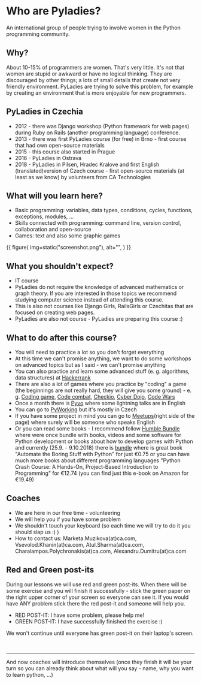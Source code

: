 # Who are Pyladies?

An international group of people trying to involve women in the Python programming community.

## Why?

About 10-15% of programmers are women. That's very little. It's not that women are stupid or 
awkward or have no logical thinking. They are discouraged by other things; 
a lots of small details that create not very friendly environment. 
PyLadies are trying to solve this problem, for example by creating an environment 
that is more enjoyable for new programmers.

## PyLadies in Czechia

 * 2012 - there was Django workshop (Python framework for web pages) during Ruby on Rails
 (another programming language) conference.
 * 2013 - there was first PyLadies course (for free) in Brno - first course that had own 
 open-source materials
 * 2015 - this course also started in Prague
 * 2016 - PyLadies in Ostrava
 * 2018 - PyLadies in Pilsen, Hradec Kralove and first English (translated)version of 
 Czech course - first open-source materials (at least as we know) by volunteers from CA Technologies
 
## What will you learn here?

* Basic programming: variables, data types, conditions, cycles, functions, exceptions, modules, ...
* Skills connected with programming: command line, version control, collaboration and open-source
* Games: text and also some graphic games

{{ figure( img=static("screenshot.png"), alt="", ) }}

## What you shouldn't expect?

* IT course
* PyLadies do not require the knowledge of advanced mathematics or graph theory. 
If you are interested in those topics we recommend studying computer science instead of 
attending this course.
* This is also not courses like Django Girls, RailsGirls or Czechitas that are focused on
creating web pages.
* PyLadies are also not course - PyLadies are preparing this course :)

## What to do after this course?

* You will need to practice a lot so you don't forget everything
* At this time we can't promise anything, we want to do some workshops on advanced topics
but as I said - we can't promise anything
* You can also practice and learn some advanced stuff (e. g. algorithms, data structures) 
at [Hackerrank](https://www.hackerrank.com/dashboard)
* There are also a lot of games where you practice by "coding" a game (the beginnings are
not really hard, they will give you some ground) - e. g. [Coding game](https://www.codingame.com/start),
[Code combat](https://codecombat.com/), [Checkio](https://checkio.org/), [Cyber Dojo](http://www.cyber-dojo.org/),
[Code Wars](https://www.codewars.com/)
* Once a month there is [Pyvo](https://pyvo.cz/praha-pyvo/) where some lightning talks are in English
* You can go to [PyWorking](https://pyworking.cz/) but it's mostly in Czech
* If you have some project in mind you can go to [Meetups](https://pyworking.cz/)(right side
of the page) where surely will be someone who speaks English
* Or you can read some books - I recommend follow [Humble Bundle](https://www.humblebundle.com/) where
were once bundle with books, videos and some software for Python development or books about how 
to develop games with Python and currently (25.9. - 9.10.2018) there is [bundle](https://www.humblebundle.com/books/learn-you-some-code-books)
where is great book "Automate the Boring Stuff with Python" for just €0.75 or you can have much more
books about different programming languages "Python Crash Course: A Hands-On, Project-Based Introduction to Programming"
for €12.74 (you can find just this e-book on Amazon for €19.49)


## Coaches

* We are here in our free time - volunteering
* We will help you if you have some problem
* We shouldn't touch your keyboard (so each time we will try to do it you should slap us :) )
* How to contact us: Marketa.Muzikova(at)ca.com, Vsevolod.Khanin(at)ca.com, Atul.Sharma(at)ca.com,
Charalampos.Polychronakis(at)ca.com, Alexandru.Dumitru(at)ca.com 

## Red and Green post-its

During our lessons we will use red and green post-its. When there will be some exercise and
you will finish it successfully - stick the green paper on the right upper corner of your screen 
so everyone can see it. If you would have ANY problem stick there the red post-it and someone will
help you.  
* RED POST-IT: I have some problem, please help me!
* GREEN POST-IT: I have successfully finished the exercise :)

We won't continue until everyone has green post-it on their laptop's screen.

<br>
<hr>
And now coaches will introduce themselves (once they finish it will be your turn so you can 
already think about what will you say - name, why you want to learn python, ...)

        
